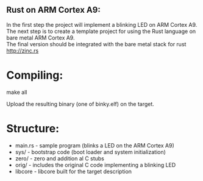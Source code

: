 ## Rust on ARM Cortex A9:

In the first step the project will implement a blinking LED on ARM Cortex A9. <br />
The next step is to create a template project for using the Rust language on bare metal ARM Cortex A9. <br />
The final version should be integrated with the bare metal stack for rust http://zinc.rs

# Compiling:
make all

Upload the resulting binary (one of binky.elf) on the target.

# Structure:
  * main.rs - sample program (blinks a LED on the ARM Cortex A9)
  * sys/ - bootstrap code (boot loader and system initialization)
  * zero/ - zero and addition al C stubs
  * orig/ - includes the original C code implementing a blinking LED
  * libcore - libcore built for the target description
